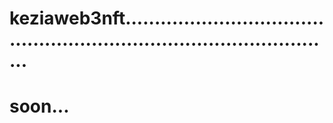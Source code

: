 # keziaweb3nft..........................................................................................
# soon...
